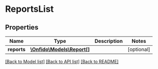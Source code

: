 # ReportsList

## Properties
Name | Type | Description | Notes
------------ | ------------- | ------------- | -------------
**reports** | [**\Onfido\Models\Report[]**](Report.md) |  | [optional] 

[[Back to Model list]](../README.md#documentation-for-models) [[Back to API list]](../README.md#documentation-for-api-endpoints) [[Back to README]](../README.md)



